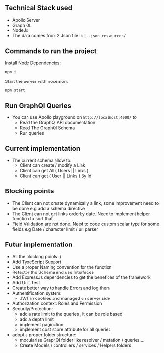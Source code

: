 ## Technical Stack used

- Apollo Server
- Graph QL
- NodeJs
- The data comes from 2 Json file in ``|--json_ressources/``

## Commands to run the project

Install Node Dependencies:

```bash
npm i
```

Start the server with nodemon:

```bash
npm start
```

## Run GraphQl Queries

- You can use Apollo playground on ``http://localhost:4000/`` to:
  - Read the GraphQl API documentation
  - Read The GraphQl Schema
  - Run queries

## Current implementation
- The current schema allow to:
  - Client can create / modify a Link
  - Client can get All ( Users || Links )
  - Client can get ( User || Links ) By Id

## Blocking points
- The Client can not create dynamically a link, some improvement need to be done e.g add a schema directive
- The Client can not get links orderby date. Need to implement helper function to sort that
- Field Validation are not done. Need to code custom scalar type for some fields e.g Date / character limit / url parser 

## Futur implementation
- All the blocking points :)
- Add TypeScript Support
- Use a proper Naming convention for the function
- Refactor the Schema and use Interfaces
- Add ExpressJs dependencies to get the benefices of the framework
- Add Unit Test
- Create better way to handle Errors and log them
- Authentification system:
  - JWT in cookies and managed on server side
- Authorization context: Roles and Permission
- Security/Protection:
  - add a rate limit to the queries , it can be role based
  - add a depth limit
  - implement pagination
  - implement cost score attribute for all queries
- adopt a proper folder structure:
  - modularise GraphQl folder like resolver / mutation / queries....
  - Create   Models / controllers / services / Helpers folders 

